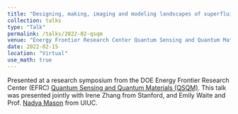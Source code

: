 ```yaml
---
title: "Designing, making, imaging and modeling landscapes of superfluid density in two-dimensional superconductors"
collection: talks
type: "Talk"
permalink: /talks/2022-02-qsqm
venue: "Energy Frontier Research Center Quantum Sensing and Quantum Materials (QSQM) Research Symposium"
date: 2022-02-15
location: "Virtual"
use_math: true
---
```


Presented at a research symposium from the DOE Energy Frontier Research Center (EFRC) [Quantum Sensing and Quantum Materials (QSQM)](https://iquist.illinois.edu/programs/qsqm). This talk was presented jointly with Irene Zhang from Stanford, and Emily Waite and Prof. [Nadya Mason](https://physics.illinois.edu/people/directory/profile/nadya) from UIUC.


